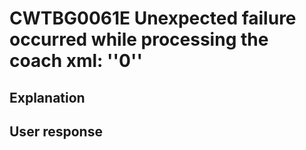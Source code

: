 # CWTBG0061E Unexpected failure occurred while processing the coach xml: ''0''

## Explanation

## User response
